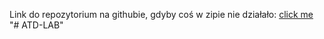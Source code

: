 Link do repozytorium na githubie, gdyby coś w zipie nie działało:
[click me](https://www.example.com)
"# ATD-LAB" 
